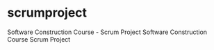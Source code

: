 # scrumproject
Software Construction Course - Scrum Project
Software Construction Course Scrum Project
